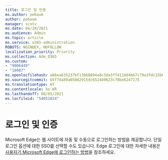 ```yaml
---
title: 로그인 및 인증
ms.author: pebaum
author: pebaum
manager: scotv
ms.date: 04/28/2021
ms.audience: Admin
ms.topic: article
ms.service: o365-administration
ROBOTS: NOINDEX, NOFOLLOW
localization_priority: Priority
ms.collection: Adm_O365
ms.custom:
- "9006449"
- "10987"
ms.openlocfilehash: a86ea635237bf13868894a8c3da3ff4119d4bb7c79a3fdc15b606b89d8ae823f
ms.sourcegitcommit: b5f7da89a650d2915dc652449623c78be6247175
ms.translationtype: HT
ms.contentlocale: ko-KR
ms.lasthandoff: 08/05/2021
ms.locfileid: "54051024"
---
```

# <a name="sign-in-and-authentication"></a>로그인 및 인증

Microsoft Edge는 웹 사이트에 자동 및 수동으로 로그인하는 방법을 제공합니다. 단일 로그인 옵션에 대한 SSO를 선택할 수도 있습니다. Edge 로그인에 대한 자세한 내용은 [사용자기 Microsoft Edge에 로그인하는 방법](https://docs.microsoft.com/deployedge/microsoft-edge-security-identity#how-users-can-sign-into-microsoft-edge)을 참조하세요.  